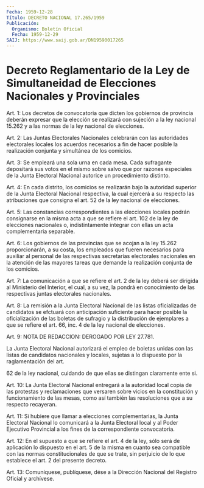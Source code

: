 ```yaml
---
Fecha: 1959-12-28
Título: DECRETO NACIONAL 17.265/1959
Publicación:
  Organismo: Boletín Oficial
  Fecha: 1959-12-29
SAIJ: https://www.saij.gob.ar/DN19590017265
---
```

# Decreto Reglamentario de la Ley de Simultaneidad de Elecciones Nacionales y Provinciales

<a id="1"></a>
Art. 1: Los decretos de convocatoria que dicten los gobiernos de provincia deberán expresar que la elección se realizará con sujeción a la ley nacional 15.262 y a las normas de la ley nacional de elecciones.

<a id="2"></a>
Art. 2: Las Juntas Electorales Nacionales celebrarán con las autoridades electorales locales los acuerdos necesarios a fin de hacer posible la realización conjunta y simultánea de los comicios.

<a id="3"></a>
Art. 3: Se empleará una sola urna en cada mesa. Cada sufragante depositará sus votos en el mismo sobre salvo que por razones especiales de la Junta Electoral Nacional autorice un procedimiento distinto.

<a id="4"></a>
Art. 4: En cada distrito, los comicios se realizarán bajo la autoridad superior de la Junta Electoral Nacional respectiva, la cual ejercerá a su respecto las atribuciones que consigna el art. 52 de la ley nacional de elecciones.

<a id="5"></a>
Art. 5: Las constancias correspondientes a las elecciones locales podrán consignarse en la misma acta a que se refiere el art. 102 de la ley de elecciones nacionales o, indistintamente integrar con ellas un acta complementaria separable.

<a id="6"></a>
Art. 6: Los gobiernos de las provincias que se acojan a la ley 15.262 proporcionarán, a su costa, los empleados que fueren necesarios para auxiliar al personal de las respectivas secretarías electorales nacionales en la atención de las mayores tareas que demande la realización conjunta de los comicios.

<a id="7"></a>
Art. 7: La comunicación a que se refiere el art. 2 de la ley deberá ser dirigida al Ministerio del Interior, el cual, a su vez, la pondrá en conocimiento de las respectivas juntas electorales nacionales.

<a id="8"></a>
Art. 8: La remisión a la Junta Electoral Nacional de las listas oficializadas de candidatos se efctuará con anticipación suficiente para hacer posible la oficialización de las boletas de sufragio y la distribución de ejemplares a que se refiere el art. 66, inc. 4 de la ley nacional de elecciones.

<a id="9"></a>
Art. 9: NOTA DE REDACCION: DEROGADO POR LEY 27.781.

La Junta Electoral Nacional autorizará el empleo de boletas unidas con las listas de candidatos nacionales y locales, sujetas a lo dispuesto por la raglamentación del art.

62 de la ley nacional, cuidando de que ellas se distingan claramente ente si.

<a id="10"></a>
Art. 10: La Junta Electoral Nacional entregará a la autoridad local copia de las protestas y reclamaciones que versaren sobre vicios en la constitución y funcionamiento de las mesas, como así también las resoluciones que a su respecto recayeran.

<a id="11"></a>
Art. 11: Si hubiere que llamar a elecciones complementarias, la Junta Electoral Nacional lo comunicará a la Junta Electoral local y al Poder Ejecutivo Provincial a los fines de la correspondiente convocatoria.

<a id="12"></a>
Art. 12: En el supuesto a que se refiere el art. 4 de la ley, sólo será de aplicación lo dispuesto en el art. 5 de la misma en cuanto sea compatible con las normas constitucionales de que se trate, sin perjuicio de lo que establece el art. 2 del presente decreto.

<a id="13"></a>
Art. 13: Comuníquese, publíquese, dése a la Dirección Nacional del Registro Oficial y archívese.